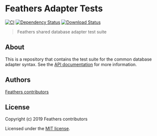 # Feathers Adapter Tests

[![CI](https://github.com/feathersjs/feathers/workflows/Node.js%20CI/badge.svg)](https://github.com/feathersjs/feathers/actions?query=workflow%3A%22Node.js+CI%22)
[![Dependency Status](https://img.shields.io/david/feathersjs/feathers.svg?style=flat-square&path=packages/adapter-tests)](https://david-dm.org/feathersjs/feathers?path=packages/adapter-tests)
[![Download Status](https://img.shields.io/npm/dm/@feathersjs/adapter-commons.svg?style=flat-square)](https://www.npmjs.com/package/@feathersjs/adapter-commons)

> Feathers shared database adapter test suite

## About

This is a repository that contains the test suite for the common database adapter syntax. See the [API documentation](https://docs.feathersjs.com/api/databases/common.html) for more information.

## Authors

[Feathers contributors](https://github.com/feathersjs/adapter-tests/graphs/contributors)

## License

Copyright (c) 2019 Feathers contributors

Licensed under the [MIT license](LICENSE).
